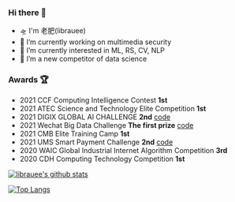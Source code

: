 ### Hi there 👋

- 🛸 I'm 老肥(librauee)
- 🚀 I’m currently working on multimedia security
- 🚅 I’m currently interested in ML, RS, CV, NLP
- 🛵 I’m a new competitor of data science


### Awards 🏆

- 2021 CCF Computing Intelligence Contest **1st**
- 2021 ATEC Science and Technology Elite Competition **1st** 
- 2021 DIGIX GLOBAL AI CHALLENGE **2nd**  [code]()
- 2021 Wechat Big Data Challenge **The first prize** [code]()
- 2021 CMB Elite Training Camp **1st**
- 2021 UMS Smart Payment Challenge **2nd** [code]()
- 2020 WAIC Global Industrial Internet Algorithm Competition **3rd**
- 2020 CDH Computing Technology Competition **1st**

[![librauee's github stats](https://github-readme-stats.vercel.app/api?username=librauee&show_icons=true)](https://github.com/anuraghazra/github-readme-stats)

[![Top Langs](https://github-readme-stats.vercel.app/api/top-langs/?username=librauee&layout=compact)](https://github.com/anuraghazra/github-readme-stats)

